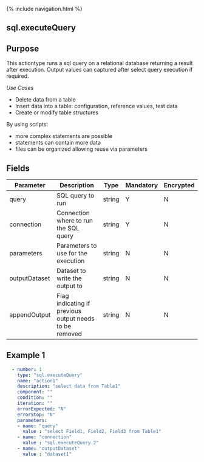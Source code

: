{% include navigation.html %}
## sql.executeQuery
## Purpose
This actiontype runs a sql query on a relational database returning a result after execution. Output values can captured after select query execution if required.

*Use Cases*
* Delete data from a table
* Insert data into a table: configuration, reference values, test data
* Create or modify table structures

By using scripts:
* more complex statements are possible
* statements can contain more data
* files can be organized allowing reuse via parameters

## Fields
|Parameter|Description|Type|Mandatory|Encrypted|
|---------|-----------|----|---------|---------|
|query|SQL query to run|string|Y|N|
|connection|Connection where to run the SQL query|string|Y|N|
|parameters|Parameters to use for the execution|string|N|N|
|outputDataset|Dataset to write the output to|string|N|N|
|appendOutput|Flag indicating if previous output needs to be removed|string|N|N|

## Example 1
```yaml
  - number: 1
    type: "sql.executeQuery"
    name: "action1"
    description: "select data from Table1"
    component: ""
    condition: ""
    iteration: ""
    errorExpected: "N"
    errorStop: "N"
    parameters:
    - name: "query"
      value : "select Field1, Field2, Field3 from Table1"
    - name: "connection"
      value : "sql.executeQuery.2"
    - name: "outputDataset"
      value : "dataset1"
```
